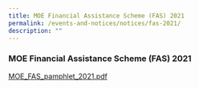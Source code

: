 ```yaml
---
title: MOE Financial Assistance Scheme (FAS) 2021
permalink: /events-and-notices/notices/fas-2021/
description: ""
---
```


### **MOE Financial Assistance Scheme (FAS) 2021**

[MOE\_FAS\_pamphlet\_2021.pdf](/files/moefasphamplet.pdf)
